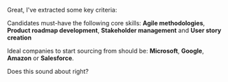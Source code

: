 Great, I've extracted some key criteria:

Candidates must-have the following core skills: **Agile methodologies**, **Product roadmap development**, **Stakeholder management** and **User story creation**

Ideal companies to start sourcing from should be: **Microsoft**, **Google**, **Amazon** or **Salesforce**.

Does this sound about right?